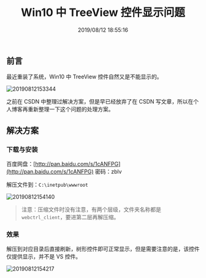 ﻿---
title: "Win10 中 TreeView 控件显示问题"
date: "2019/08/12 18:55:16"
updated: "2020/02/11 13:45:27"
permalink: "display-problem-of-treeview-control-in-win10"
tags:
 - TreeView
categories:
 - [操作系统, 工具]
---

## 前言

最近重装了系统，Win10 中 TreeView 控件自然又是不能显示的。

![20190812153344](https://hd2y.oss-cn-beijing.aliyuncs.com/20190812153344_1565607827452.png)

之前在 CSDN 中整理过解决方案，但是早已经放弃了在 CSDN 写文章，所以在个人博客再重新整理一下这个问题的处理方案。

## 解决方案

### 下载与安装

百度网盘：[http://pan.baidu.com/s/1cANFPG](http://pan.baidu.com/s/1cANFPG) 密码：zblv

解压文件到：`C:\inetpub\wwwroot`

![20190812154140](https://hd2y.oss-cn-beijing.aliyuncs.com/20190812154140_1565607827452.png)

> 注意：压缩文件时没有注意，有两个层级，文件夹名称都是 `webctrl_client`，要进第二层再解压缩。

### 效果

解压到对应目录后直接刷新，树形控件即可正常显示，但是需要注意的是，该控件仅提供显示，并不是 VS 控件。

![20190812154217](https://hd2y.oss-cn-beijing.aliyuncs.com/20190812154217_1565607827453.png)
